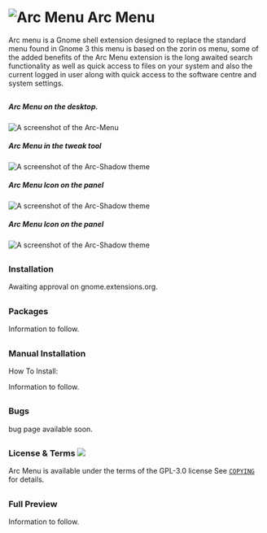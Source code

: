 # ![Arc Menu](https://github.com/LinxGem33/Arc-Menu/blob/master/screenshots/aam.resized.png?raw=true) Arc Menu

Arc menu is a Gnome shell extension designed to replace the standard menu found in Gnome 3 this menu is based on the zorin os menu, some of the added benefits of the Arc Menu extension is the long awaited search functionality as well as quick access to files on your system and also the current logged in user along with quick access to the software centre and system settings.

##

##### Arc Menu on the desktop.

![A screenshot of the Arc-Menu](https://github.com/LinxGem33/Arc-Menu/blob/master/screenshots/arcm.png?raw=true)

##### Arc Menu in the tweak tool

![A screenshot of the Arc-Shadow theme](https://github.com/LinxGem33/Arc-Menu/blob/master/screenshots/tm.png?raw=true)

##### Arc Menu Icon on the panel

![A screenshot of the Arc-Shadow theme](https://github.com/LinxGem33/OSX-Arc-Menu/blob/master/screenshots/bar1.png?raw=true)

##### Arc Menu Icon on the panel

![A screenshot of the Arc-Shadow theme](https://github.com/LinxGem33/OSX-Arc-Menu/blob/master/screenshots/bard3.png?raw=true)

##

### Installation

Awaiting approval on gnome.extensions.org.

##
### Packages
Information to follow.

##
### Manual Installation

How To Install:

Information to follow.

##
### Bugs
bug page available soon.

##
### License & Terms ![](https://github.com/LinxGem33/IP-Finder/blob/master/screens/Copyleft-16.png?raw=true)

Arc Menu is available under the terms of the GPL-3.0 license See [`COPYING`](https://github.com/LinxGem33/Arc-Menu/blob/master/COPYING) for details.

##
### Full Preview

Information to follow.
